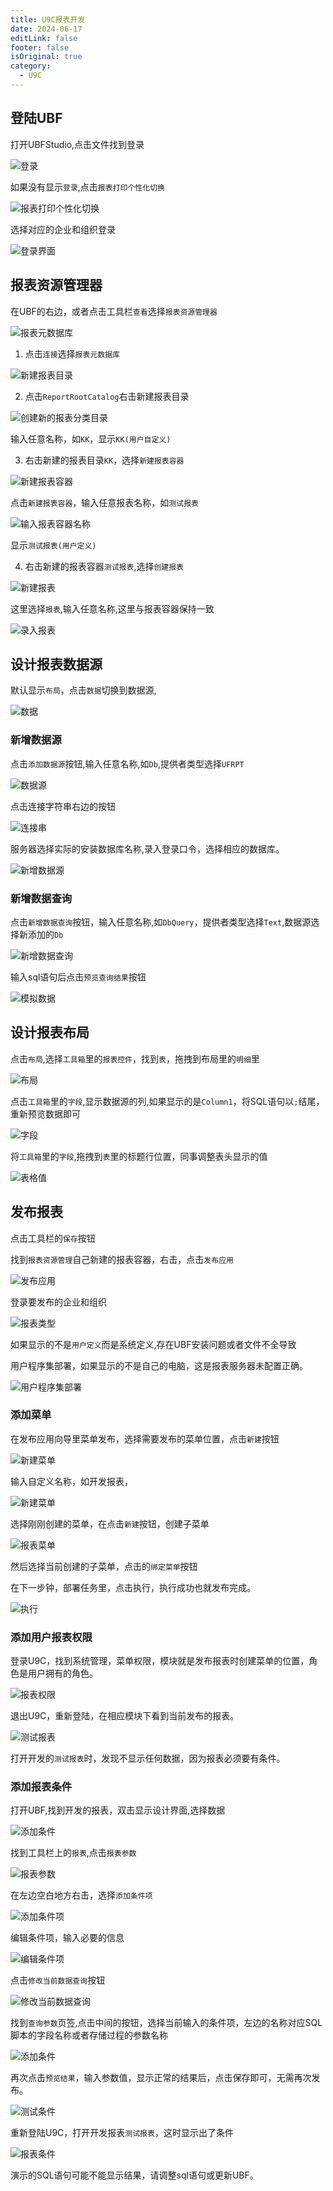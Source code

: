 ```yaml
---
title: U9C报表开发
date: 2024-06-17
editLink: false
footer: false
isOriginal: true
category:
  - U9C
---
```


## 登陆UBF

打开UBFStudio,点击文件找到登录

![登录](https://nas.ilyl.life:8092/yonyou/u9c/report/report_step1.png)

如果没有显示`登录`,点击`报表打印个性化切换`

![报表打印个性化切换](https://nas.ilyl.life:8092/yonyou/u9c/report/report_step2.png)

选择对应的企业和组织登录

![登录界面](https://nas.ilyl.life:8092/yonyou/u9c/report/report_step3.png)

## 报表资源管理器

在UBF的右边，或者点击工具栏`查看`选择`报表资源管理器`

![报表元数据库](https://nas.ilyl.life:8092/yonyou/u9c/report/report_step4.png)

1. 点击`连接`选择`报表元数据库`

![新建报表目录](https://nas.ilyl.life:8092/yonyou/u9c/report/report_step5.png)

2. 点击`ReportRootCatalog`右击新建报表目录

![创建新的报表分类目录](https://nas.ilyl.life:8092/yonyou/u9c/report/report_step6.png)

输入任意名称，如`KK`，显示`KK(用户自定义)`

3. 右击新建的报表目录`KK`，选择`新建报表容器`

![新建报表容器](https://nas.ilyl.life:8092/yonyou/u9c/report/report_step7.png)

点击`新建报表容器`，输入任意报表名称，如`测试报表`

![输入报表容器名称](https://nas.ilyl.life:8092/yonyou/u9c/report/report_step8.png)

显示`测试报表(用户定义)`

4. 右击新建的报表容器`测试报表`,选择`创建报表`

![新建报表](https://nas.ilyl.life:8092/yonyou/u9c/report/report_step9.png)

这里选择`报表`,输入任意名称,这里与报表容器保持一致

![录入报表](https://nas.ilyl.life:8092/yonyou/u9c/report/report_step10.png)

## 设计报表数据源

默认显示`布局`，点击`数据`切换到数据源,

![数据](https://nas.ilyl.life:8092/yonyou/u9c/report/report_step11.png)

### 新增数据源

点击`添加数据源`按钮,输入任意名称,如`Db`,提供者类型选择`UFRPT`

![数据源](https://nas.ilyl.life:8092/yonyou/u9c/report/report_step12.png)

点击连接字符串右边的按钮

![连接串](https://nas.ilyl.life:8092/yonyou/u9c/report/report_step13.png)

服务器选择实际的安装数据库名称,录入登录口令，选择相应的数据库。

![新增数据源](https://nas.ilyl.life:8092/yonyou/u9c/report/report_step14.png)

### 新增数据查询

点击`新增数据查询`按钮，输入任意名称,如`DbQuery`，提供者类型选择`Text`,数据源选择新添加的`Db`

![新增数据查询](https://nas.ilyl.life:8092/yonyou/u9c/report/report_step15.png)

输入sql语句后点击`预览查询结果`按钮

![模拟数据](https://nas.ilyl.life:8092/yonyou/u9c/report/report_step16.png)

## 设计报表布局

点击`布局`,选择`工具箱`里的`报表控件`，找到`表`，拖拽到布局里的`明细`里

![布局](https://nas.ilyl.life:8092/yonyou/u9c/report/report_step17.png)

点击`工具箱`里的`字段`,显示数据源的列,如果显示的是`Column1`，将SQL语句以`;`结尾，重新预览数据即可

![字段](https://nas.ilyl.life:8092/yonyou/u9c/report/report_step18.png)

将`工具箱`里的`字段`,拖拽到`表`里的标题行位置，同事调整表头显示的值

![表格值](https://nas.ilyl.life:8092/yonyou/u9c/report/report_step19.png)

## 发布报表

点击工具栏的`保存`按钮

找到`报表资源管理`自己新建的报表容器，右击，点击`发布应用`

![发布应用](https://nas.ilyl.life:8092/yonyou/u9c/report/report_step20.png)

登录要发布的企业和组织

![报表类型](https://nas.ilyl.life:8092/yonyou/u9c/report/report_step21.png)

如果显示的不是`用户定义`而是系统定义,存在UBF安装问题或者文件不全导致

用户程序集部署，如果显示的不是自己的电脑，这是报表服务器未配置正确。

![用户程序集部署](https://nas.ilyl.life:8092/yonyou/u9c/report/report_step22.png)

### 添加菜单

在发布应用向导里菜单发布，选择需要发布的菜单位置，点击`新建`按钮

![新建菜单](https://nas.ilyl.life:8092/yonyou/u9c/report/report_step23.png)

输入自定义名称，如开发报表，

![新建菜单](https://nas.ilyl.life:8092/yonyou/u9c/report/report_step24.png)

选择刚刚创建的菜单，在点击`新建`按钮，创建子菜单

![报表菜单](https://nas.ilyl.life:8092/yonyou/u9c/report/report_step25.png)

然后选择当前创建的子菜单，点击的`绑定菜单`按钮

在下一步钟，部署任务里，点击执行，执行成功也就发布完成。

![执行](https://nas.ilyl.life:8092/yonyou/u9c/report/report_step26.png)

### 添加用户报表权限

登录U9C，找到系统管理，菜单权限，模块就是发布报表时创建菜单的位置，角色是用户拥有的角色。

![报表权限](https://nas.ilyl.life:8092/yonyou/u9c/report/report_step27.png)

退出U9C，重新登陆，在相应模块下看到当前发布的报表。

![测试报表](https://nas.ilyl.life:8092/yonyou/u9c/report/report_step28.png)

打开开发的`测试报表`时，发现不显示任何数据，因为报表必须要有条件。

### 添加报表条件

打开UBF,找到开发的报表，双击显示设计界面,选择数据

![添加条件](https://nas.ilyl.life:8092/yonyou/u9c/report/report_step29.png)

找到工具栏上的`报表`,点击`报表参数`

![报表参数](https://nas.ilyl.life:8092/yonyou/u9c/report/report_step30.png)

在左边空白地方右击，选择`添加条件项`

![添加条件项](https://nas.ilyl.life:8092/yonyou/u9c/report/report_step31.png)

编辑条件项，输入必要的信息

![编辑条件项](https://nas.ilyl.life:8092/yonyou/u9c/report/report_step32.png)

点击`修改当前数据查询`按钮

![修改当前数据查询](https://nas.ilyl.life:8092/yonyou/u9c/report/report_step33.png)

找到`查询参数`页签,点击中间的按钮，选择当前输入的条件项，左边的名称对应SQL脚本的字段名称或者存储过程的参数名称

![添加条件](https://nas.ilyl.life:8092/yonyou/u9c/report/report_step34.png)

再次点击`预览结果`，输入参数值，显示正常的结果后，点击保存即可，无需再次发布。

![测试条件](https://nas.ilyl.life:8092/yonyou/u9c/report/report_step35.png)

重新登陆U9C，打开开发报表`测试报表`，这时显示出了条件

![报表条件](https://nas.ilyl.life:8092/yonyou/u9c/report/report_step36.png)

演示的SQL语句可能不能显示结果，请调整sql语句或更新UBF。